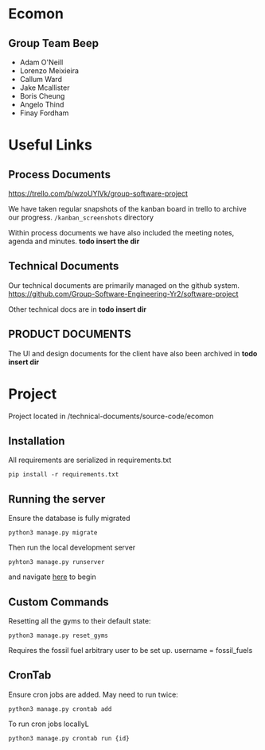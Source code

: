 # Ecomon

## Group Team Beep

-   Adam O'Neill
-   Lorenzo Meixieira
-   Callum Ward
-   Jake Mcallister
-   Boris Cheung
-   Angelo Thind
-   Finay Fordham

# Useful Links

## Process Documents

https://trello.com/b/wzoUYlVk/group-software-project

We have taken regular snapshots of the kanban board in trello to archive our progress. `/kanban_screenshots` directory

Within process documents we have also included the meeting notes, agenda and minutes. **todo insert the dir**

## Technical Documents

Our technical documents are primarily managed on the github system. https://github.com/Group-Software-Engineering-Yr2/software-project

Other technical docs are in **todo insert dir**

## PRODUCT DOCUMENTS

The UI and design documents for the client have also been archived in **todo insert dir**

# Project

Project located in /technical-documents/source-code/ecomon

## Installation

All requirements are serialized in requirements.txt

`pip install -r requirements.txt`

## Running the server

Ensure the database is fully migrated

`python3 manage.py migrate`

Then run the local development server

`pyhton3 manage.py runserver`

and navigate [here](http://localhost:8000/) to begin

## Custom Commands

Resetting all the gyms to their default state:

`python3 manage.py reset_gyms`

Requires the fossil fuel arbitrary user to be set up. username = fossil_fuels

## CronTab

Ensure cron jobs are added. May need to run twice:

`python3 manage.py crontab add`

To run cron jobs locallyL

`python3 manage.py crontab run {id}`
